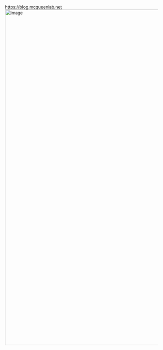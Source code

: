 https://blog.mcqueenlab.net
<img width="1106" alt="image" src="https://github.com/user-attachments/assets/9588b80d-f3dc-4076-ae36-cceb6ff7c4b9" />
 